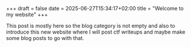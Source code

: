 +++ 
draft = false 
date = 2025-06-27T15:34:17+02:00
title = "Welcome to my website"
+++

This post is mostly here so the blog category is not empty and also to introduce this new website where I will post ctf writeups and maybe make some blog posts to go with that.  

